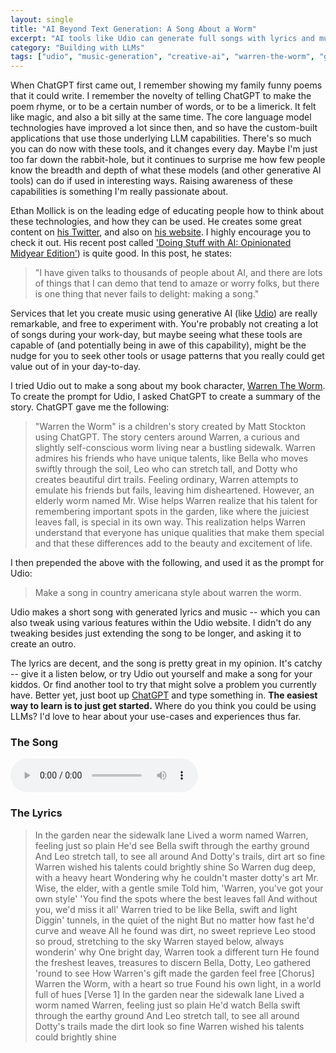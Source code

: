 ```yaml
---
layout: single
title: "AI Beyond Text Generation: A Song About a Worm"
excerpt: "AI tools like Udio can generate full songs with lyrics and music in minutes. I tested it by making a country song about my book character, Warren the Worm. The results were surprisingly good — and a reminder that AI creativity goes far beyond text generation."
category: "Building with LLMs"
tags: ["udio", "music-generation", "creative-ai", "warren-the-worm", "generative-audio"]
---
```


When ChatGPT first came out, I remember showing my family funny poems that it could write. I remember the novelty of telling ChatGPT to make the poem rhyme, or to be a certain number of words, or to be a limerick. It felt like magic, and also a bit silly at the same time. The core language model technologies have improved a lot since then, and so have the custom-built applications that use those underlying LLM capabilities. There's so much you can do now with these tools, and it changes every day. Maybe I'm just too far down the rabbit-hole, but it continues to surprise me how few people know the breadth and depth of what these models (and other generative AI tools) can do if used in interesting ways. Raising awareness of these capabilities is something I'm really passionate about.

Ethan Mollick is on the leading edge of educating people how to think about these technologies, and how they can be used. He creates some great content on [his Twitter](https://x.com/emollick), and also on [his website](https://www.oneusefulthing.org). I highly encourage you to check it out. His recent post called ['Doing Stuff with AI: Opinionated Midyear Edition'](https://www.oneusefulthing.org/p/doing-stuff-with-ai-opinionated-midyear)) is quite good. In this post, he states:

>"I have given talks to thousands of people about AI, and there are lots of things that I can demo that tend to amaze or worry folks, but there is one thing that never fails to delight: making a song."

Services that let you create music using generative AI (like [Udio](https://www.udio.com/)) are really remarkable, and free to experiment with. You're probably not creating a lot of songs during your work-day, but maybe seeing what these tools are capable of (and potentially being in awe of this capability), might be the nudge for you to seek other tools or usage patterns that you really could get value out of in your day-to-day.

I tried Udio out to make a song about my book character, [Warren The Worm](/2024/05/02/warren-the-worm.html). To create the prompt for Udio, I asked ChatGPT to create a summary of the story. ChatGPT gave me the following:

>"Warren the Worm" is a children's story created by Matt Stockton using ChatGPT. The story centers around Warren, a curious and slightly self-conscious worm living near a bustling sidewalk. Warren admires his friends who have unique talents, like Bella who moves swiftly through the soil, Leo who can stretch tall, and Dotty who creates beautiful dirt trails.  Feeling ordinary, Warren attempts to emulate his friends but fails, leaving him disheartened. However, an elderly worm named Mr. Wise helps Warren realize that his talent for remembering important spots in the garden, like where the juiciest leaves fall, is special in its own way. This realization helps Warren understand that everyone has unique qualities that make them special and that these differences add to the beauty and excitement of life.

I then prepended the above with the following, and used it as the prompt for Udio:
> Make a song in country americana style about warren the worm. 

Udio makes a short song with generated lyrics and music -- which you can also tweak using various features within the Udio website. I didn't do any tweaking besides just extending the song to be longer, and asking it to create an outro.

The lyrics are decent, and the song is pretty great in my opinion. It's catchy -- give it a listen below, or try Udio out yourself and make a song for your kiddos. Or find another tool to try that might solve a problem you currently have. Better yet, just boot up [ChatGPT](https://chatgpt.com) and type something in. **The easiest way to learn is to just get started.** Where do you think you could be using LLMs? I'd love to hear about your use-cases and experiences thus far.

### The Song
<audio controls preload="auto">
    <source src="/docs/assets/audio/warren_the_worm.mp3" type="audio/mp3">
    Your browser does not support the audio element.
</audio>

### The Lyrics
>In the garden near the sidewalk lane
Lived a worm named Warren, feeling just so plain
He'd see Bella swift through the earthy ground
And Leo stretch tall, to see all around
And Dotty's trails, dirt art so fine
Warren wished his talents could brightly shine
So Warren dug deep, with a heavy heart
Wondering why he couldn't master dotty's art
Mr. Wise, the elder, with a gentle smile
Told him, 'Warren, you've got your own style'
'You find the spots where the best leaves fall
And without you, we'd miss it all'
Warren tried to be like Bella, swift and light
Diggin' tunnels, in the quiet of the night
But no matter how fast he'd curve and weave
All he found was dirt, no sweet reprieve
Leo stood so proud, stretching to the sky
Warren stayed below, always wonderin' why
One bright day, Warren took a different turn
He found the freshest leaves, treasures to discern
Bella, Dotty, Leo gathered 'round to see
How Warren's gift made the garden feel free
[Chorus]
Warren the Worm, with a heart so true
Found his own light, in a world full of hues
[Verse 1]
In the garden near the sidewalk lane
Lived a worm named Warren, feeling just so plain
He'd watch Bella swift through the earthy ground
And Leo stretch tall, to see all around
Dotty's trails made the dirt look so fine
Warren wished his talents could brightly shine